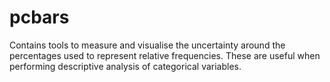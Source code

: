 # pcbars
Contains tools to measure and visualise the uncertainty around the    percentages used to represent relative frequencies. These are useful   when performing descriptive analysis of categorical variables.

